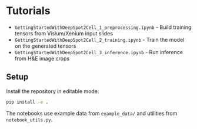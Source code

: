 # Tutorials

- `GettingStartedWithDeepSpot2Cell_1_preprocessing.ipynb` - Build training tensors from Visium/Xenium input slides
- `GettingStartedWithDeepSpot2Cell_2_training.ipynb` - Train the model on the generated tensors
- `GettingStartedWithDeepSpot2Cell_3_inference.ipynb` - Run inference from H&E image crops

## Setup

Install the repository in editable mode:
```bash
pip install -e .
```

The notebooks use example data from `example_data/` and utilities from `notebook_utils.py`.

